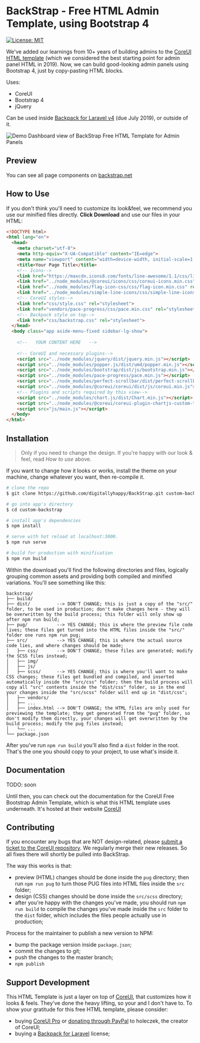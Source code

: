 # BackStrap - Free HTML Admin Template, using Bootstrap 4

[![License: MIT](https://img.shields.io/badge/License-MIT-yellow.svg)](https://opensource.org/licenses/MIT)

We've added our learnings from 10+ years of building admins to the [CoreUI HTML template](https://github.com/coreui/coreui-free-bootstrap-admin-template) (which we considered the best starting point for admin panel HTML in 2019). Now, we can build good-looking admin panels using Bootstrap 4, just by copy-pasting HTML blocks.

Uses:
- CoreUI
- Bootstrap 4
- jQuery

Can be used inside [Backpack for Laravel v4](https://backpackforlaravel.com) (due July 2019), or outside of it.


![Demo Dashboard view of BackStrap Free HTML Template for Admin Panels](https://user-images.githubusercontent.com/35516476/73329444-51018780-4290-11ea-9379-94ae49f0d7d7.png)

## Preview

You can see all page components on [backstrap.net](https://backstrap.net)

## How to Use

If you don't think you'll need to customize its look&feel, we recommend you use our minified files directly. **Click Download** and use our files in your HTML:

```html
<!DOCTYPE html>
<html lang="en">
  <head>
    <meta charset="utf-8">
    <meta http-equiv="X-UA-Compatible" content="IE=edge">
    <meta name="viewport" content="width=device-width, initial-scale=1.0, shrink-to-fit=no">
    <title>Your Page Title</title>
    <!-- Icons-->
    <link href="https://maxcdn.icons8.com/fonts/line-awesome/1.1/css/line-awesome-font-awesome.min.css" rel="stylesheet">
    <link href="../node_modules/@coreui/icons/css/coreui-icons.min.css" rel="stylesheet">
    <link href="../node_modules/flag-icon-css/css/flag-icon.min.css" rel="stylesheet">
    <link href="../node_modules/simple-line-icons/css/simple-line-icons.css" rel="stylesheet">
    <!-- CoreUI styles-->
    <link href="css/style.css" rel="stylesheet">
    <link href="vendors/pace-progress/css/pace.min.css" rel="stylesheet">
    <!-- Backpack style on top-->
    <link href="css/backstrap.css" rel="stylesheet">
  </head>
  <body class="app aside-menu-fixed sidebar-lg-show">
    
    <!--   YOUR CONTENT HERE   -->
    
    <!-- CoreUI and necessary plugins-->
    <script src="../node_modules/jquery/dist/jquery.min.js"></script>
    <script src="../node_modules/popper.js/dist/umd/popper.min.js"></script>
    <script src="../node_modules/bootstrap/dist/js/bootstrap.min.js"></script>
    <script src="../node_modules/pace-progress/pace.min.js"></script>
    <script src="../node_modules/perfect-scrollbar/dist/perfect-scrollbar.min.js"></script>
    <script src="../node_modules/@coreui/coreui/dist/js/coreui.min.js"></script>
    <!-- Plugins and scripts required by this view-->
    <script src="../node_modules/chart.js/dist/Chart.min.js"></script>
    <script src="../node_modules/@coreui/coreui-plugin-chartjs-custom-tooltips/dist/js/custom-tooltips.min.js"></script>
    <script src="js/main.js"></script>
  </body>
</html>
```

## Installation

> Only if you need to change the design. If you're happy with our look & feel, read _How to use_ above.

If you want to change how it looks or works, install the theme on your machine, change whatever you want, then re-compile it.

``` bash
# clone the repo
$ git clone https://github.com/digitallyhappy/BackStrap.git custom-backstrap

# go into app's directory
$ cd custom-backstrap

# install app's dependencies
$ npm install

# serve with hot reload at localhost:3000.
$ npm run serve

# build for production with minification
$ npm run build
```

Within the download you'll find the following directories and files, logically grouping common assets and providing both compiled and minified variations. You'll see something like this:

```
backstrap/
├── build/         
├── dist/          --> DON'T CHANGE; this is just a copy of the "src/" folder, to be used in production; don't make changes here - they will be overwritten by the build process; this folder will only show up after npm run build;
├── pug/           --> YES CHANGE; this is where the preview file code lives; these files get turned into the HTML files inside the "src/" folder one runs npm run pug;  
├── src/           --> YES CHANGE; this is where the actual source code lies, and where changes should be made;
│   ├── css/       --> DON'T CHANGE; these files are generated; modify the SCSS files instead;
│   ├── img/
│   ├── js/
│   ├── scss/      --> YES CHANGE; this is where you'll want to make CSS changes; these files get bundled and compiled, and inserted automatically inside the "src/css" folder; then the build process will copy all "src" contents inside the "dist/css" folder, so in the end your changes inside the "src/scss" folder will end up in "dist/css"; 
│   ├── vendors/
│   ├── ...
│   ├── index.html --> DON'T CHANGE; the HTML files are only used for previewing the template; they get generated from the "pug" folder, so don't modify them directly, your changes will get overwritten by the build process; modify the pug files instead;
│   └── ...
└── package.json
```

After you've run ```npm run build``` you'll also find a ```dist``` folder in the root. That's the one you should copy to your project, to use what's inside it.


## Documentation

TODO: soon

Until then, you can check out the documentation for the CoreUI Free Bootstrap Admin Template, which is what this HTML template uses underneath. It's hosted at their website [CoreUI](https://coreui.io/)


## Contributing

If you encounter any bugs that are NOT design-related, please [submit a ticket to the CoreUI repository](https://github.com/coreui/coreui-free-bootstrap-admin-template). We regularly merge their new releases. So all fixes there will shortly be pulled into BackStrap.

The way this works is that:
- preview (HTML) changes should be done inside the ```pug``` directory; then run ```npm run pug``` to turn those PUG files into HTML files inside the ```src``` folder;
- design (CSS) changes should be done inside the ```src/scss``` directory; 
- after you're happy with the changes you've made, you should run ```npm run build``` to compile the changes you've made inside the ```src``` folder to the ```dist``` folder, which includes the files people actually use in production;

Process for the maintainer to publish a new version to NPM:
- bump the package version inside ```package.json```;
- commit the changes to git;
- push the changes to the master branch;
- ```npm publish```


## Support Development

This HTML Template is just a layer on top of [CoreUI](https://coreui.io/), that customizes how it looks & feels. They've done the heavy lifting, so your and I don't have to. To show your gratitude for this free HTML template, please consider:
- buying [CoreUI Pro](https://coreui.io/pro/) or [donating through PayPal](https://www.paypal.me/holeczek) to holeczek, the creator of CoreUI;
- buying a [Backpack for Laravel](https://backpackforlaravel.com/) license;
